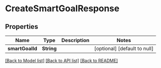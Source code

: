 # CreateSmartGoalResponse
## Properties

| Name | Type | Description | Notes |
|------------ | ------------- | ------------- | -------------|
| **smartGoalId** | **String** |  | [optional] [default to null] |

[[Back to Model list]](../README.md#documentation-for-models) [[Back to API list]](../README.md#documentation-for-api-endpoints) [[Back to README]](../README.md)

